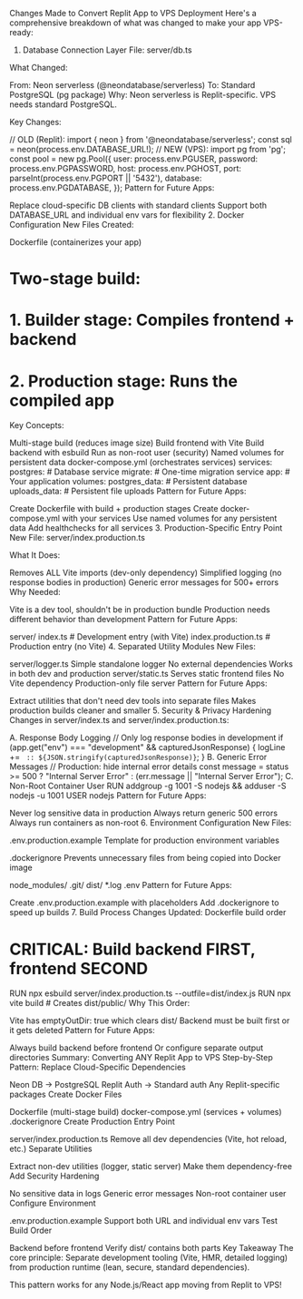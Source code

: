 Changes Made to Convert Replit App to VPS Deployment
Here's a comprehensive breakdown of what was changed to make your app VPS-ready:

1. Database Connection Layer
File: server/db.ts

What Changed:

From: Neon serverless (@neondatabase/serverless)
To: Standard PostgreSQL (pg package)
Why: Neon serverless is Replit-specific. VPS needs standard PostgreSQL.

Key Changes:

// OLD (Replit):
import { neon } from '@neondatabase/serverless';
const sql = neon(process.env.DATABASE_URL!);
// NEW (VPS):
import pg from 'pg';
const pool = new pg.Pool({
  user: process.env.PGUSER,
  password: process.env.PGPASSWORD,
  host: process.env.PGHOST,
  port: parseInt(process.env.PGPORT || '5432'),
  database: process.env.PGDATABASE,
});
Pattern for Future Apps:

Replace cloud-specific DB clients with standard clients
Support both DATABASE_URL and individual env vars for flexibility
2. Docker Configuration
New Files Created:

Dockerfile (containerizes your app)
# Two-stage build:
# 1. Builder stage: Compiles frontend + backend
# 2. Production stage: Runs the compiled app
Key Concepts:

Multi-stage build (reduces image size)
Build frontend with Vite
Build backend with esbuild
Run as non-root user (security)
Named volumes for persistent data
docker-compose.yml (orchestrates services)
services:
  postgres:    # Database service
  migrate:     # One-time migration service
  app:         # Your application
volumes:
  postgres_data:  # Persistent database
  uploads_data:   # Persistent file uploads
Pattern for Future Apps:

Create Dockerfile with build + production stages
Create docker-compose.yml with your services
Use named volumes for any persistent data
Add healthchecks for all services
3. Production-Specific Entry Point
New File: server/index.production.ts

What It Does:

Removes ALL Vite imports (dev-only dependency)
Simplified logging (no response bodies in production)
Generic error messages for 500+ errors
Why Needed:

Vite is a dev tool, shouldn't be in production bundle
Production needs different behavior than development
Pattern for Future Apps:

server/
  index.ts           # Development entry (with Vite)
  index.production.ts # Production entry (no Vite)
4. Separated Utility Modules
New Files:

server/logger.ts
Simple standalone logger
No external dependencies
Works in both dev and production
server/static.ts
Serves static frontend files
No Vite dependency
Production-only file server
Pattern for Future Apps:

Extract utilities that don't need dev tools into separate files
Makes production builds cleaner and smaller
5. Security & Privacy Hardening
Changes in server/index.ts and server/index.production.ts:

A. Response Body Logging
// Only log response bodies in development
if (app.get("env") === "development" && capturedJsonResponse) {
  logLine += ` :: ${JSON.stringify(capturedJsonResponse)}`;
}
B. Generic Error Messages
// Production: hide internal error details
const message = status >= 500 
  ? "Internal Server Error" 
  : (err.message || "Internal Server Error");
C. Non-Root Container User
RUN addgroup -g 1001 -S nodejs && adduser -S nodejs -u 1001
USER nodejs
Pattern for Future Apps:

Never log sensitive data in production
Always return generic 500 errors
Always run containers as non-root
6. Environment Configuration
New Files:

.env.production.example
Template for production environment variables

.dockerignore
Prevents unnecessary files from being copied into Docker image

node_modules/
.git/
dist/
*.log
.env
Pattern for Future Apps:

Create .env.production.example with placeholders
Add .dockerignore to speed up builds
7. Build Process Changes
Updated: Dockerfile build order

# CRITICAL: Build backend FIRST, frontend SECOND
RUN npx esbuild server/index.production.ts --outfile=dist/index.js
RUN npx vite build  # Creates dist/public/
Why This Order:

Vite has emptyOutDir: true which clears dist/
Backend must be built first or it gets deleted
Pattern for Future Apps:

Always build backend before frontend
Or configure separate output directories
Summary: Converting ANY Replit App to VPS
Step-by-Step Pattern:
Replace Cloud-Specific Dependencies

Neon DB → PostgreSQL
Replit Auth → Standard auth
Any Replit-specific packages
Create Docker Files

Dockerfile (multi-stage build)
docker-compose.yml (services + volumes)
.dockerignore
Create Production Entry Point

server/index.production.ts
Remove all dev dependencies (Vite, hot reload, etc.)
Separate Utilities

Extract non-dev utilities (logger, static server)
Make them dependency-free
Add Security Hardening

No sensitive data in logs
Generic error messages
Non-root container user
Configure Environment

.env.production.example
Support both URL and individual env vars
Test Build Order

Backend before frontend
Verify dist/ contains both parts
Key Takeaway
The core principle: Separate development tooling (Vite, HMR, detailed logging) from production runtime (lean, secure, standard dependencies).

This pattern works for any Node.js/React app moving from Replit to VPS!